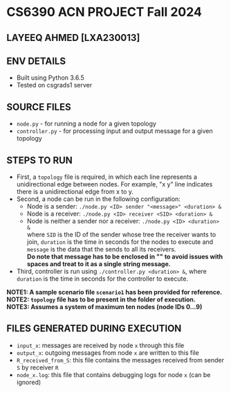 # CS6390 ACN PROJECT Fall 2024
## LAYEEQ AHMED [LXA230013]
## ENV DETAILS

- Built using Python 3.6.5
- Tested on csgrads1 server

## SOURCE FILES
- `node.py` - for running a node for a given topology
- `controller.py` - for processing input and output message for a given topology

## STEPS TO RUN

- First, a `topology` file is required, in which each line represents a unidirectional edge between nodes. For example, "x y" line indicates there is a unidirectional edge from x to y.
- Second, a node can be run in the following configuration:
	- Node is a sender: `./node.py <ID> sender "<message>" <duration> &`
	- Node is a receiver: `./node.py <ID> receiver <SID> <duration> &`
	- Node is neither a sender nor a receiver: `./node.py <ID> <duration> &`  
where `SID` is the ID of the sender whose tree the receiver wants to join, `duration` is the time in seconds for the nodes to execute and `message` is the data that the sends to all its receivers.  
**Do note that message has to be enclosed in "" to avoid issues with spaces and treat to it as a single string message.**
- Third, controller is run using `./controller.py <duration> &`, where `duration` is the time in seconds for the controller to execute.  
  
**NOTE1: A sample scenario file `scenario1` has been provided for reference.**  
**NOTE2: `topology` file has to be present in the folder of execution.**  
**NOTE3: Assumes a system of maximum ten nodes (node IDs 0...9)**  
  
## FILES GENERATED DURING EXECUTION
- `input_x`: messages are received by node `x` through this file
- `output_x`: outgoing messages from node `x` are written to this file
- `R_received_from_S`: this file contains the messages received from sender `S` by receiver `R`
- `node_x.log`: this file that contains debugging logs for node `x` (can be ignored)